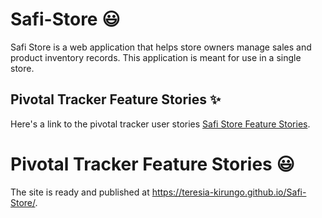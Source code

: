 # Safi-Store :smiley:
Safi Store is a web application that helps store owners manage sales and product inventory records. This application is meant for use in a single store.

## Pivotal Tracker Feature Stories :sparkles:

Here's a link to the pivotal tracker user stories [Safi Store Feature Stories](https://www.pivotaltracker.com/n/projects/2463679).

# Pivotal Tracker Feature Stories :smiley:
The site is ready and published at https://teresia-kirungo.github.io/Safi-Store/.

